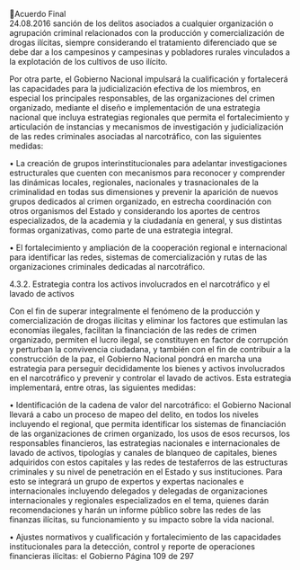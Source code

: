 Acuerdo Final  
24.08.2016 
sanción  de  los  delitos  asociados  a  cualquier  organización  o  agrupación  criminal  relacionados  con  la 
producción y comercialización de drogas ilícitas, siempre considerando el tratamiento diferenciado que 
se debe dar a los campesinos y campesinas y pobladores rurales vinculados a la explotación de los cultivos 
de uso ilícito. 
 
Por  otra  parte,  el  Gobierno  Nacional  impulsará  la  cualificación  y    fortalecerá    las  capacidades  para  la 
judicialización efectiva de los miembros, en especial los principales responsables, de las organizaciones 
del  crimen  organizado,  mediante  el  diseño  e  implementación  de  una  estrategia  nacional  que  incluya 
estrategias  regionales  que  permita  el  fortalecimiento  y  articulación  de  instancias  y  mecanismos  de 
investigación y judicialización de las redes criminales asociadas al narcotráfico, con las siguientes medidas: 
 
•
La creación de grupos interinstitucionales para adelantar investigaciones estructurales que 
cuenten  con  mecanismos  para  reconocer  y  comprender  las  dinámicas  locales,  regionales, 
nacionales  y  trasnacionales    de  la  criminalidad  en  todas  sus  dimensiones  y  prevenir  la 
aparición de nuevos grupos dedicados al crimen organizado, en estrecha coordinación con 
otros  organismos  del  Estado  y  considerando  los  aportes  de  centros  especializados,  de  la 
academia y la ciudadanía en general, y sus distintas formas organizativas, como parte de una 
estrategia integral. 
 
•
El fortalecimiento y ampliación de la cooperación regional e internacional para identificar las 
redes,  sistemas  de  comercialización  y  rutas  de  las  organizaciones  criminales  dedicadas  al 
narcotráfico. 
 
4.3.2. Estrategia contra los activos involucrados en el narcotráfico y el lavado de activos 
 
Con el fin de superar integralmente el fenómeno de la producción y comercialización de drogas ilícitas y 
eliminar los factores que estimulan las economías ilegales, facilitan la financiación de las redes de crimen 
organizado, permiten el lucro ilegal, se constituyen en factor de corrupción y perturban  la convivencia 
ciudadana, y también con el fin de  contribuir a la  construcción de la paz, el Gobierno Nacional pondrá en 
marcha una estrategia para perseguir decididamente los bienes y activos involucrados en el narcotráfico 
y  prevenir  y  controlar  el  lavado  de  activos.  Esta  estrategia  implementará,  entre  otras,  las  siguientes 
medidas: 
 
•
Identificación de la cadena de valor del narcotráfico: el Gobierno Nacional llevará a cabo 
un proceso de mapeo del delito, en todos los niveles incluyendo el regional,  que permita 
identificar los sistemas de financiación de las organizaciones de crimen organizado, los usos 
de esos recursos, los responsables financieros, las estrategias nacionales e internacionales 
de lavado de activos, tipologías y canales de blanqueo de capitales, bienes adquiridos con 
estos  capitales  y  las  redes  de  testaferros  de  las  estructuras  criminales  y  su  nivel  de 
penetración en el Estado y sus instituciones. Para esto se integrará un grupo de expertos y 
expertas nacionales e internacionales incluyendo delegados y delegadas de organizaciones 
internacionales y regionales especializados en el tema, quienes darán recomendaciones y 
harán  un  informe  público  sobre  las  redes  de  las  finanzas  ilícitas,  su  funcionamiento  y  su 
impacto sobre la vida nacional. 
 
•
Ajustes  normativos  y  cualificación  y  fortalecimiento  de  las  capacidades  institucionales 
para  la  detección,  control  y  reporte  de  operaciones  financieras  ilícitas:    el  Gobierno 
Página 109 de 297 
 


